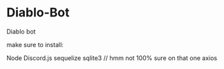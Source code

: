 # Diablo-Bot
Diablo bot

make sure to install:

Node
Discord.js
sequelize
sqlite3 // hmm not 100% sure on that one
axios
